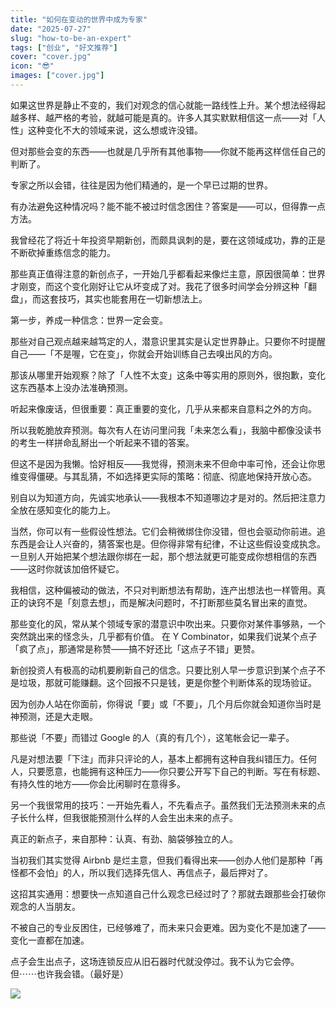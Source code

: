 ```yaml
---
title: "如何在变动的世界中成为专家"
date: "2025-07-27"
slug: "how-to-be-an-expert"
tags: ["创业", "好文推荐"]
cover: "cover.jpg"
icon: "😎"
images: ["cover.jpg"]
---
```

如果这世界是静止不变的，我们对观念的信心就能一路线性上升。某个想法经得起越多样、越严格的考验，就越可能是真的。许多人其实默默相信这一点——对「人性」这种变化不大的领域来说，这么想或许没错。



但对那些会变的东西——也就是几乎所有其他事物——你就不能再这样信任自己的判断了。



专家之所以会错，往往是因为他们精通的，是一个早已过期的世界。



有办法避免这种情况吗？能不能不被过时信念困住？答案是——可以，但得靠一点方法。



我曾经花了将近十年投资早期新创，而颇具讽刺的是，要在这领域成功，靠的正是不断砍掉重练信念的能力。



那些真正值得注意的新创点子，一开始几乎都看起来像烂主意，原因很简单：世界才刚变，而这个变化刚好让它从坏变成了对。我花了很多时间学会分辨这种「翻盘」，而这套技巧，其实也能套用在一切新想法上。



第一步，养成一种信念：世界一定会变。



那些对自己观点越来越笃定的人，潜意识里其实是认定世界静止。只要你不时提醒自己——「不是喔，它在变」，你就会开始训练自己去嗅出风的方向。



那该从哪里开始观察？除了「人性不太变」这条中等实用的原则外，很抱歉，变化这东西基本上没办法准确预测。



听起来像废话，但很重要：真正重要的变化，几乎从来都来自意料之外的方向。



所以我乾脆放弃预测。每次有人在访问里问我「未来怎么看」，我脑中都像没读书的考生一样拼命乱掰出一个听起来不错的答案。



但这不是因为我懒。恰好相反——我觉得，预测未来不但命中率可怜，还会让你思维变得僵硬。与其乱猜，不如选择更实际的策略：彻底、彻底地保持开放心态。



别自以为知道方向，先诚实地承认——我根本不知道哪边才是对的。然后把注意力全放在感知变化的能力上。



当然，你可以有一些假设性想法。它们会稍微绑住你没错，但也会驱动你前进。追东西是会让人兴奋的，猜答案也是。但你得非常有纪律，不让这些假设变成执念。
一旦别人开始把某个想法跟你绑在一起，那个想法就更可能变成你想相信的东西——这时你就该加倍怀疑它。



我相信，这种偏被动的做法，不只对判断想法有帮助，连产出想法也一样管用。真正的诀窍不是「刻意去想」，而是解决问题时，不打断那些莫名冒出来的直觉。



那些变化的风，常从某个领域专家的潜意识中吹出来。只要你对某件事够熟，一个突然跳出来的怪念头，几乎都有价值。
在 Y Combinator，如果我们说某个点子「疯了点」，那通常是称赞——搞不好还比「这点子不错」更赞。



新创投资人有极高的动机要刷新自己的信念。只要比别人早一步意识到某个点子不是垃圾，那就可能赚翻。这个回报不只是钱，更是你整个判断体系的现场验证。



因为创办人站在你面前，你得说「要」或「不要」，几个月后你就会知道你当时是神预测，还是大走眼。



那些说「不要」而错过 Google 的人（真的有几个），这笔帐会记一辈子。



凡是对想法要「下注」而非只评论的人，基本上都拥有这种自我纠错压力。任何人，只要愿意，也能拥有这种压力——你只要公开写下自己的判断。写在有标题、有持久性的地方——你会比闲聊时在意得多。



另一个我很常用的技巧：一开始先看人，不先看点子。虽然我们无法预测未来的点子长什么样，但我很能预测什么样的人会生出未来的点子。



真正的新点子，来自那种：认真、有劲、脑袋够独立的人。



当初我们其实觉得 Airbnb 是烂主意，但我们看得出来——创办人他们是那种「再怪都不会怕」的人，所以我们选择先信人、再信点子，最后押对了。



这招其实通用：想要快一点知道自己什么观念已经过时了？那就去跟那些会打破你观念的人当朋友。



不被自己的专业反困住，已经够难了，而未来只会更难。因为变化不是加速了——变化一直都在加速。



点子会生出点子，这场连锁反应从旧石器时代就没停过。我不认为它会停。
但⋯⋯也许我会错。（最好是）




![](https://prod-files-secure.s3.us-west-2.amazonaws.com/112d0858-5090-4d34-a606-b75eb8d65fd2/46476355-9cf3-4e99-9b7a-3531bc426380/1000202064.png?X-Amz-Algorithm=AWS4-HMAC-SHA256&X-Amz-Content-Sha256=UNSIGNED-PAYLOAD&X-Amz-Credential=ASIAZI2LB466V5T5ZCPX%2F20250730%2Fus-west-2%2Fs3%2Faws4_request&X-Amz-Date=20250730T205109Z&X-Amz-Expires=3600&X-Amz-Security-Token=IQoJb3JpZ2luX2VjEJv%2F%2F%2F%2F%2F%2F%2F%2F%2F%2FwEaCXVzLXdlc3QtMiJHMEUCIQDP4JlclLXRvzHulBZ%2Fu4myHwoTtI%2B%2BnbaQDRsbrIVc1QIgOolXG0R24RuE0ocsllM5ygnkrq%2BJP8MJcsLweRuT4uMqiAQIxP%2F%2F%2F%2F%2F%2F%2F%2F%2F%2FARAAGgw2Mzc0MjMxODM4MDUiDBeO%2FjGxtW1rxserTyrcA%2BvOXvI9KX41hZ4RWLiDFG%2B4eZ%2F6rfiCw3InzOMZqnpsJaNxE9B2i3gfN9cz%2BDFvYt6Sx6DbjiCTxfUpjgxvwUUNaTrUbhWb8qPJnTdAkpukDPBZYLo33R5bHLsLp2pXwMyg5HqOSuOY9tilm485UbN%2BI8V8DEdiDXWXo2yf6LK0UeSi20aimsSuNnJkpJ03hmK3cFCfi8IdXh%2BxxdXgOgagARDr%2B9BebfTEeHNRyHxhNxlbtUkzaIu0cTv%2BSWwnMRFUYHlvN%2BW6xr4ap885KaxaGUZl6FMJ22jglPzi1JpXeAQBtNGZPwH%2BGtm4aNndw63v9IhTzL0QgQR7uKZsUPTfvVNHkc0%2FnH8TJBV5hzrmyRJCnHK0MzGxcgzx8frnzGczAqC0ki%2FWKM8GYSfgPjxEygME4v0NuAjhvuTVk4E%2FRsxlw5jCZ5tQNfnFBPGb6VXBWJoymc1pGsuN0q1FBdczpCISDMN0kMUpwn%2FpDdU2VfBKxZIT2ggDP1hhAqHVHxp32%2FcbSlIlnyOotvtYM0nMAvsQCiPaJjcM2mz5LC6infMomcrXRmoxhwXLXumWSI0Uhw6YzsX3T3dZa%2FcFrQrUSpbx1DC3PsIabRCq5Qx%2Bt0f32VqgksaFBi8eML3IqcQGOqUBFitKbxxF3UPsdfq0nbfO09IYoNBFR%2BXYWQRurcw5XP28koM7FQTrN3zJ1%2BfLt%2BuEMpAgHWsgnvkyUujoaW6gsSqT67UBBJh%2FrTN%2BFOJERnPYvqdXxo%2BvQyrY80xGVY5eT8KOJxVewaIb%2Fh8%2Ba6PBaBOgmnyusxp7xTP4YtVPLPzrwo6ivzEb1DJGV5JeA%2By2NcZHX4o1aYqnchRmT0wpJ0AYuuUo&X-Amz-Signature=6a1b03ae3590d96839c8ad72f127e1464bcb85472a8e41d7d288c186ede900be&X-Amz-SignedHeaders=host&x-amz-checksum-mode=ENABLED&x-id=GetObject)

